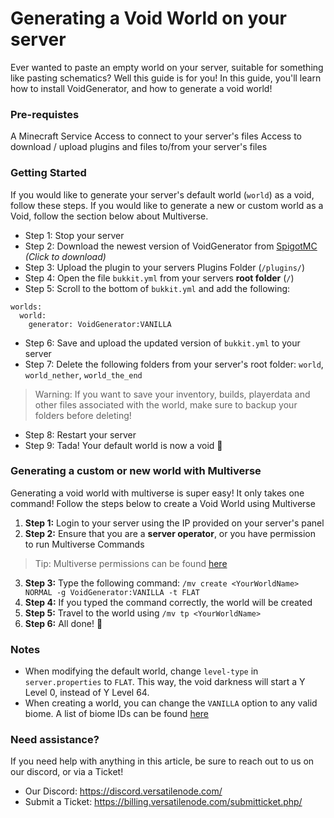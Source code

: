 # Generating a Void World on your server
Ever wanted to paste an empty world on your server, suitable for something like pasting schematics? Well this guide is for you!
In this guide, you'll learn how to install VoidGenerator, and how to generate a void world!

### Pre-requistes
A Minecraft Service
Access to connect to your server's files
Access to download / upload plugins and files to/from your server's files

### Getting Started
If you would like to generate your server's default world (`world`) as a void, follow these steps.
If you would like to generate a new or custom world as a Void, follow the section below about Multiverse.

- Step 1: Stop your server
- Step 2: Download the newest version of VoidGenerator from [SpigotMC](https://www.spigotmc.org/resources/voidgenerator.25391/) *(Click to download)*
- Step 3: Upload the plugin to your servers Plugins Folder (`/plugins/`)
- Step 4: Open the file `bukkit.yml` from your servers __root folder__ (`/`)
- Step 5: Scroll to the bottom of `bukkit.yml` and add the following:

```
worlds:
  world:
    generator: VoidGenerator:VANILLA
```

- Step 6: Save and upload the updated version of `bukkit.yml` to your server
- Step 7: Delete the following folders from your server's root folder: `world`, `world_nether`, `world_the_end`

> Warning: If you want to save your inventory, builds, playerdata and other files associated with the world, make sure to backup your folders before deleting!

- Step 8: Restart your server
- Step 9: Tada! Your default world is now a void 🎉

### Generating a custom or new world with Multiverse
Generating a void world with multiverse is super easy! It only takes one command!
Follow the steps below to create a Void World using Multiverse

1. **Step 1:** Login to your server using the IP provided on your server's panel
2. **Step 2:** Ensure that you are a __server operator__, or you have permission to run Multiverse Commands

> Tip: Multiverse permissions can be found [here](https://github.com/Multiverse/Multiverse-Core/wiki/Big-List-O'-Permissions)

3. **Step 3:** Type the following command: `/mv create <YourWorldName> NORMAL -g VoidGenerator:VANILLA -t FLAT`
4. **Step 4:** If you typed the command correctly, the world will be created
5. **Step 5:** Travel to the world using `/mv tp <YourWorldName>`
6. **Step 6:** All done! 🎉

### Notes
- When modifying the default world, change `level-type` in `server.properties` to `FLAT`. This way, the void darkness will start a Y Level 0, instead of Y Level 64.
- When creating a world, you can change the `VANILLA` option to any valid biome. A list of biome IDs can be found [here](https://hub.spigotmc.org/javadocs/spigot/org/bukkit/block/Biome.html)

### Need assistance?
If you need help with anything in this article, be sure to reach out to us on our discord, or via a Ticket!

- Our Discord: https://discord.versatilenode.com/
- Submit a Ticket: https://billing.versatilenode.com/submitticket.php/
